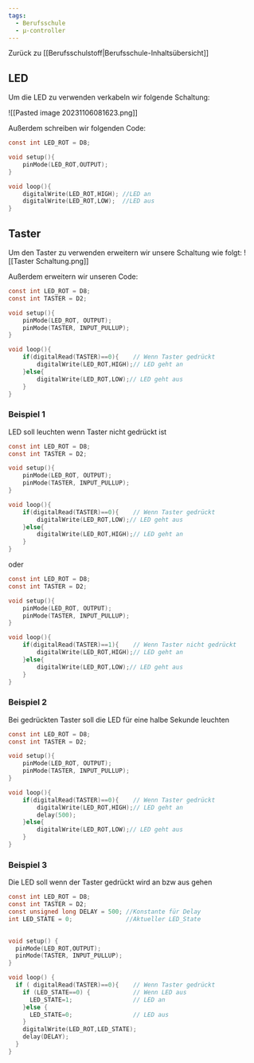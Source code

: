 ```yaml
---
tags:
  - Berufsschule
  - µ-controller
---
```

Zurück zu [[Berufsschulstoff|Berufsschule-Inhaltsübersicht]]

## LED

Um die LED zu verwenden verkabeln wir folgende Schaltung:

![[Pasted image 20231106081623.png]]

Außerdem schreiben wir folgenden Code:

```c
const int LED_ROT = D8;

void setup(){
	pinMode(LED_ROT,OUTPUT);
}

void loop(){
	digitalWrite(LED_ROT,HIGH); //LED an
	digitalWrite(LED_ROT,LOW);  //LED aus
}
```

## Taster

Um den Taster zu verwenden erweitern wir unsere Schaltung wie folgt:
![[Taster Schaltung.png]]

Außerdem erweitern wir unseren Code:

```c
const int LED_ROT = D8;
const int TASTER = D2;

void setup(){
	pinMode(LED_ROT, OUTPUT);
	pinMode(TASTER, INPUT_PULLUP);
}

void loop(){
	if(digitalRead(TASTER)==0){    // Wenn Taster gedrückt
		digitalWrite(LED_ROT,HIGH);// LED geht an
	}else{
		digitalWrite(LED_ROT,LOW);// LED geht aus
	}
}
```

### Beispiel 1

LED soll leuchten wenn Taster nicht gedrückt ist

```c
const int LED_ROT = D8;
const int TASTER = D2;

void setup(){
	pinMode(LED_ROT, OUTPUT);
	pinMode(TASTER, INPUT_PULLUP);
}

void loop(){
	if(digitalRead(TASTER)==0){    // Wenn Taster gedrückt
		digitalWrite(LED_ROT,LOW);// LED geht aus
	}else{
		digitalWrite(LED_ROT,HIGH);// LED geht an
	}
}
```

oder 

```c
const int LED_ROT = D8;
const int TASTER = D2;

void setup(){
	pinMode(LED_ROT, OUTPUT);
	pinMode(TASTER, INPUT_PULLUP);
}

void loop(){
	if(digitalRead(TASTER)==1){    // Wenn Taster nicht gedrückt
		digitalWrite(LED_ROT,HIGH);// LED geht an
	}else{
		digitalWrite(LED_ROT,LOW);// LED geht aus
	}
}
```

### Beispiel 2

Bei gedrückten Taster soll die LED für eine halbe Sekunde leuchten

```c
const int LED_ROT = D8;
const int TASTER = D2;

void setup(){
	pinMode(LED_ROT, OUTPUT);
	pinMode(TASTER, INPUT_PULLUP);
}

void loop(){
	if(digitalRead(TASTER)==0){    // Wenn Taster gedrückt
		digitalWrite(LED_ROT,HIGH);// LED geht an
		delay(500);
	}else{
		digitalWrite(LED_ROT,LOW);// LED geht aus
	}
}
```

### Beispiel 3

Die LED soll wenn der Taster gedrückt wird an bzw aus gehen

```c
const int LED_ROT = D8;
const int TASTER = D2;
const unsigned long DELAY = 500; //Konstante für Delay
int LED_STATE = 0;               //Aktueller LED_State
  

void setup() {
  pinMode(LED_ROT,OUTPUT);
  pinMode(TASTER, INPUT_PULLUP);
}

void loop() {
  if ( digitalRead(TASTER)==0){    // Wenn Taster gedrückt 
    if (LED_STATE==0) {            // Wenn LED aus 
      LED_STATE=1;                 // LED an
    }else {
      LED_STATE=0;                 // LED aus
    }
    digitalWrite(LED_ROT,LED_STATE);
    delay(DELAY);
  }
}
```